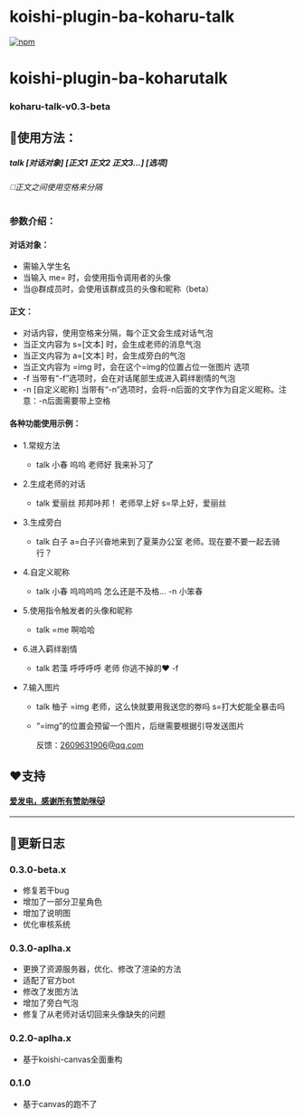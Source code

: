 # koishi-plugin-ba-koharu-talk

[![npm](https://img.shields.io/npm/v/koishi-plugin-ba-koharu-talk?style=flat-square)](https://www.npmjs.com/package/koishi-plugin-ba-koharu-talk)


# koishi-plugin-ba-koharutalk


### koharu-talk-v0.3-beta

## 🌈使用方法：

##### talk [对话对象] [正文1 正文2 正文3...] [选项]

###### ◻️正文之间使用空格来分隔

### 参数介绍：

#### 对话对象：
- 需输入学生名
- 当输入 me= 时，会使用指令调用者的头像
- 当@群成员时，会使用该群成员的头像和昵称（beta）
#### 正文：
- 对话内容，使用空格来分隔，每个正文会生成对话气泡
- 当正文内容为 s=[文本] 时，会生成老师的消息气泡
- 当正文内容为 a=[文本] 时，会生成旁白的气泡
- 当正文内容为 =img 时，会在这个=img的位置占位一张图片
选项
- -f 当带有“-f”选项时，会在对话尾部生成进入羁绊剧情的气泡
- -n [自定义昵称] 当带有“-n”选项时，会将-n后面的文字作为自定义昵称。注意：-n后面需要带上空格

#### 各种功能使用示例：

- 1.常规方法
  - talk 小春 呜呜 老师好 我来补习了

- 2.生成老师的对话
  - talk 爱丽丝 邦邦咔邦！ 老师早上好 s=早上好，爱丽丝

- 3.生成旁白
  - talk 白子 a=白子兴奋地来到了夏莱办公室 老师。现在要不要一起去骑行？

- 4.自定义昵称
  - talk 小春 呜呜呜呜 怎么还是不及格... -n 小笨春

- 5.使用指令触发者的头像和昵称
  - talk =me 啊哈哈

- 6.进入羁绊剧情
  - talk 若藻 呼呼呼呼 老师 你逃不掉的❤ -f

- 7.输入图片
  - talk 柚子 =img 老师，这么快就要用我送您的劵吗 s=打大蛇能全暴击吗
  - “=img”的位置会预留一个图片，后继需要根据引导发送图片

      反馈：2609631906@qq.com


## ❤️支持

#### [爱发电，感谢所有赞助咪😽](https://afdian.net/a/alin-sky)

---

## 📃更新日志

### 0.3.0-beta.x
- 修复若干bug
- 增加了一部分卫星角色
- 增加了说明图
- 优化审核系统

### 0.3.0-aplha.x
- 更换了资源服务器，优化、修改了渲染的方法
- 适配了官方bot
- 修改了发图方法
- 增加了旁白气泡
- 修复了从老师对话切回来头像缺失的问题

### 0.2.0-aplha.x
- 基于koishi-canvas全面重构

### 0.1.0
- 基于canvas的跑不了
